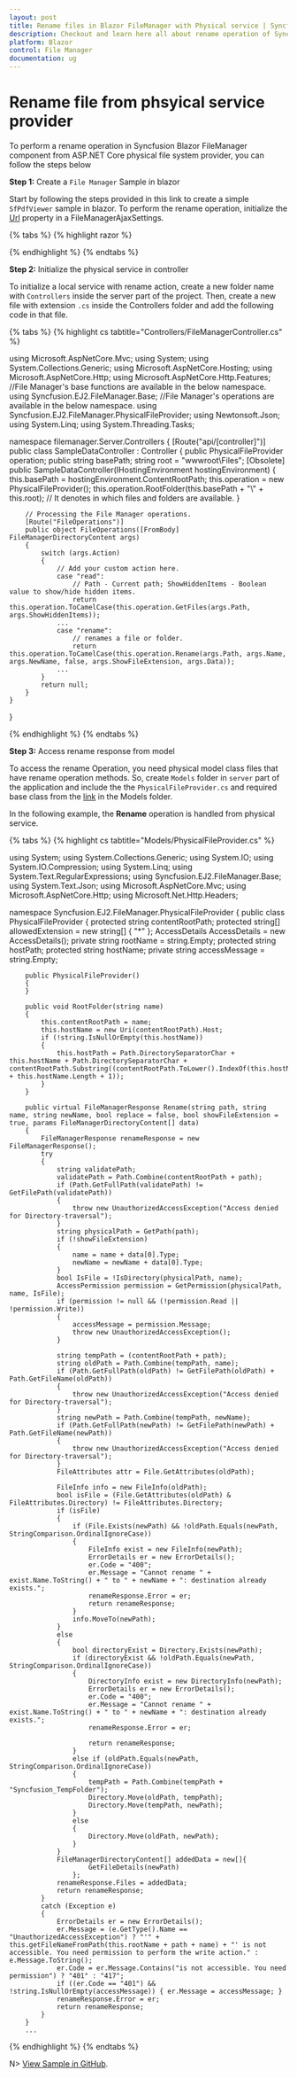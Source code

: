 ```yaml
---
layout: post
title: Rename files in Blazor FileManager with Physical service | Syncfusion
description: Checkout and learn here all about rename operation of Syncfusion Blazor FileManager component with physical service and more.
platform: Blazor
control: File Manager
documentation: ug
---
```


# Rename file from phsyical service provider

To perform a rename operation in Syncfusion Blazor FileManager component from ASP.NET Core physical file system provider, you can follow the steps below

**Step 1:** Create a `File Manager` Sample in blazor

Start by following the steps provided in this link to create a simple `SfPdfViewer` sample in blazor. To perform the rename operation, initialize the [Url](https://help.syncfusion.com/cr/blazor/Syncfusion.Blazor.FileManager.FileManagerAjaxSettings.html#Syncfusion_Blazor_FileManager_FileManagerAjaxSettings_Url) property in a FileManagerAjaxSettings.

{% tabs %}
{% highlight razor %}

<SfFileManager TValue="FileManagerDirectoryContent">
    <FileManagerAjaxSettings Url="/api/FileManager/FileOperations">
    </FileManagerAjaxSettings>
</SfFileManager>

{% endhighlight %}
{% endtabs %}

**Step 2:** Initialize the physical service in controller

To initialize a local service with rename action, create a new folder name with `Controllers` inside the server part of the project. Then, create a new file with extension `.cs` inside the Controllers folder and add the following code in that file.

{% tabs %}
{% highlight cs tabtitle="Controllers/FileManagerController.cs" %}

using Microsoft.AspNetCore.Mvc;
using System;
using System.Collections.Generic;
using Microsoft.AspNetCore.Hosting;
using Microsoft.AspNetCore.Http;
using Microsoft.AspNetCore.Http.Features;
//File Manager's base functions are available in the below namespace.
using Syncfusion.EJ2.FileManager.Base;
//File Manager's operations are available in the below namespace.
using Syncfusion.EJ2.FileManager.PhysicalFileProvider;
using Newtonsoft.Json;
using System.Linq;
using System.Threading.Tasks;

namespace filemanager.Server.Controllers
{
    [Route("api/[controller]")]
    public class SampleDataController : Controller
    {
        public PhysicalFileProvider operation;
        public string basePath;
        string root = "wwwroot\\Files";
        [Obsolete]
        public SampleDataController(IHostingEnvironment hostingEnvironment)
        {
            this.basePath = hostingEnvironment.ContentRootPath;
            this.operation = new PhysicalFileProvider();
            this.operation.RootFolder(this.basePath + "\\" + this.root); // It denotes in which files and folders are available.
        }

        // Processing the File Manager operations.
        [Route("FileOperations")]
        public object FileOperations([FromBody] FileManagerDirectoryContent args)
        {
            switch (args.Action)
            {
                // Add your custom action here.
                case "read":
                    // Path - Current path; ShowHiddenItems - Boolean value to show/hide hidden items.
                    return this.operation.ToCamelCase(this.operation.GetFiles(args.Path, args.ShowHiddenItems));
                ...
                case "rename":
                    // renames a file or folder.
                    return this.operation.ToCamelCase(this.operation.Rename(args.Path, args.Name, args.NewName, false, args.ShowFileExtension, args.Data));
                ...
            }
            return null;
        }
    }
}

{% endhighlight %}
{% endtabs %}

**Step 3:** Access rename response from model

To access the rename Operation, you need physical model class files that have rename operation methods. So, create `Models` folder in `server` part of the application and include the the `PhysicalFileProvider.cs` and required base class from the [link](https://github.com/SyncfusionExamples/ej2-aspcore-file-provider/tree/master/Models) in the Models folder.

In the following example, the **Rename** operation is handled from physical service.

{% tabs %}
{% highlight cs tabtitle="Models/PhysicalFileProvider.cs" %}

﻿using System;
using System.Collections.Generic;
using System.IO;
using System.IO.Compression;
using System.Linq;
using System.Text.RegularExpressions;
using Syncfusion.EJ2.FileManager.Base;
using System.Text.Json;
using Microsoft.AspNetCore.Mvc;
using Microsoft.AspNetCore.Http;
using Microsoft.Net.Http.Headers;


namespace Syncfusion.EJ2.FileManager.PhysicalFileProvider
{
    public class PhysicalFileProvider 
    {
        protected string contentRootPath;
        protected string[] allowedExtension = new string[] { "*" };
        AccessDetails AccessDetails = new AccessDetails();
        private string rootName = string.Empty;
        protected string hostPath;
        protected string hostName;
        private string accessMessage = string.Empty;

        public PhysicalFileProvider()
        {
        }

        public void RootFolder(string name)
        {
            this.contentRootPath = name;
            this.hostName = new Uri(contentRootPath).Host;
            if (!string.IsNullOrEmpty(this.hostName))
            {
                this.hostPath = Path.DirectorySeparatorChar + this.hostName + Path.DirectorySeparatorChar + contentRootPath.Substring((contentRootPath.ToLower().IndexOf(this.hostName) + this.hostName.Length + 1));
            }
        }

        public virtual FileManagerResponse Rename(string path, string name, string newName, bool replace = false, bool showFileExtension = true, params FileManagerDirectoryContent[] data)
        {
            FileManagerResponse renameResponse = new FileManagerResponse();
            try
            {
                string validatePath;
                validatePath = Path.Combine(contentRootPath + path);
                if (Path.GetFullPath(validatePath) != GetFilePath(validatePath))
                {
                    throw new UnauthorizedAccessException("Access denied for Directory-traversal");
                }
                string physicalPath = GetPath(path);
                if (!showFileExtension)
                {
                    name = name + data[0].Type;
                    newName = newName + data[0].Type;
                }
                bool IsFile = !IsDirectory(physicalPath, name);
                AccessPermission permission = GetPermission(physicalPath, name, IsFile);
                if (permission != null && (!permission.Read || !permission.Write))
                {
                    accessMessage = permission.Message;
                    throw new UnauthorizedAccessException();
                }

                string tempPath = (contentRootPath + path);
                string oldPath = Path.Combine(tempPath, name);
                if (Path.GetFullPath(oldPath) != GetFilePath(oldPath) + Path.GetFileName(oldPath))
                {
                    throw new UnauthorizedAccessException("Access denied for Directory-traversal");
                }
                string newPath = Path.Combine(tempPath, newName);
                if (Path.GetFullPath(newPath) != GetFilePath(newPath) + Path.GetFileName(newPath))
                {
                    throw new UnauthorizedAccessException("Access denied for Directory-traversal");
                }
                FileAttributes attr = File.GetAttributes(oldPath);

                FileInfo info = new FileInfo(oldPath);
                bool isFile = (File.GetAttributes(oldPath) & FileAttributes.Directory) != FileAttributes.Directory;
                if (isFile)
                {
                    if (File.Exists(newPath) && !oldPath.Equals(newPath, StringComparison.OrdinalIgnoreCase))
                    {
                        FileInfo exist = new FileInfo(newPath);
                        ErrorDetails er = new ErrorDetails();
                        er.Code = "400";
                        er.Message = "Cannot rename " + exist.Name.ToString() + " to " + newName + ": destination already exists.";
                        renameResponse.Error = er;
                        return renameResponse;
                    }
                    info.MoveTo(newPath);
                }
                else
                {
                    bool directoryExist = Directory.Exists(newPath);
                    if (directoryExist && !oldPath.Equals(newPath, StringComparison.OrdinalIgnoreCase))
                    {
                        DirectoryInfo exist = new DirectoryInfo(newPath);
                        ErrorDetails er = new ErrorDetails();
                        er.Code = "400";
                        er.Message = "Cannot rename " + exist.Name.ToString() + " to " + newName + ": destination already exists.";
                        renameResponse.Error = er;

                        return renameResponse;
                    }
                    else if (oldPath.Equals(newPath, StringComparison.OrdinalIgnoreCase))
                    {
                        tempPath = Path.Combine(tempPath + "Syncfusion_TempFolder");
                        Directory.Move(oldPath, tempPath);
                        Directory.Move(tempPath, newPath);
                    }
                    else
                    {
                        Directory.Move(oldPath, newPath);
                    }
                }
                FileManagerDirectoryContent[] addedData = new[]{
                        GetFileDetails(newPath)
                    };
                renameResponse.Files = addedData;
                return renameResponse;
            }
            catch (Exception e)
            {
                ErrorDetails er = new ErrorDetails();
                er.Message = (e.GetType().Name == "UnauthorizedAccessException") ? "'" + this.getFileNameFromPath(this.rootName + path + name) + "' is not accessible. You need permission to perform the write action." : e.Message.ToString();
                er.Code = er.Message.Contains("is not accessible. You need permission") ? "401" : "417";
                if ((er.Code == "401") && !string.IsNullOrEmpty(accessMessage)) { er.Message = accessMessage; }
                renameResponse.Error = er;
                return renameResponse;
            }
        }
        ...

{% endhighlight %}
{% endtabs %}

N> [View Sample in GitHub](https://github.com/SyncfusionExamples/Blazor-Getting-Started-Examples/tree/main/FileManager).
